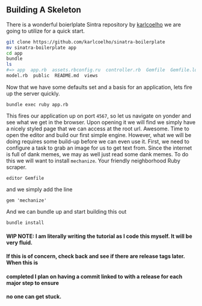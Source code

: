 ## Building A Skeleton
There is a wonderful boierlplate Sintra repository by [karlcoelho](https://github.com/karlcoelho/sinatra-boilerplate) we are going to utilize
for a quick start.

```BASH
git clone https://github.com/karlcoelho/sinatra-boilerplate
mv sinatra-boilerplate app
cd app
bundle
ls
#=> app  app.rb  assets.rbconfig.ru  controller.rb  Gemfile  Gemfile.lock  helpers.rb  LICENSE
model.rb  public  README.md  views
```

Now that we have some defaults set and a basis for an application, lets fire up the server quickly.

`bundle exec ruby app.rb`

This fires our application up on port `4567`, so let us navigate on yonder and see what we get in
the browser. Upon opening it we will find we simply have a nicely styled page that we can access
at the root url. Awesome. Time to open the editor and build our first simple engine. However, what
we will be doing requires some build-up before we can even use it. First, we need to configure a
task to grab an image for us to get text from. Since the internet is full of dank memes, we may
as well just read some dank memes. To do this we will want to install `mechanize`. Your friendly
neighborhood Ruby scraper.

`editor Gemfile`

and we simply add the line

`gem 'mechanize'`

And we can bundle up and start building this out

`bundle install`

#### WIP NOTE: I am literally writing the tutorial as I code this myself. It will be very fluid.
#### If this is of concern, check back and see if there are release tags later. When this is
#### completed I plan on having a commit linked to with a release for each major step to ensure
#### no one can get stuck.
